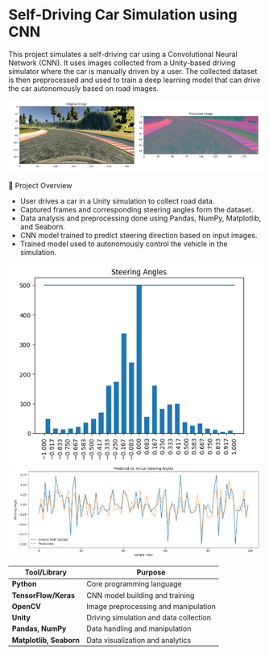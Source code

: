 # Self-Driving Car Simulation using CNN

This project simulates a self-driving car using a Convolutional Neural Network (CNN). It uses images collected from a Unity-based driving simulator where the car is manually driven by a user. The collected dataset is then preprocessed and used to train a deep learning model that can drive the car autonomously based on road images.

![Training Data](3.png)

📌 Project Overview
* User drives a car in a Unity simulation to collect road data.
* Captured frames and corresponding steering angles form the dataset.
* Data analysis and preprocessing done using Pandas, NumPy, Matplotlib, and Seaborn.
* CNN model trained to predict steering direction based on input images.
* Trained model used to autonomously control the vehicle in the simulation.

![Training Data2](2.png)
![Training Data1](saveee.png)

| Tool/Library            | Purpose                                |
| ----------------------- | -------------------------------------- |
| **Python**              | Core programming language              |
| **TensorFlow/Keras**    | CNN model building and training        |
| **OpenCV**              | Image preprocessing and manipulation   |
| **Unity**               | Driving simulation and data collection |
| **Pandas, NumPy**       | Data handling and manipulation         |
| **Matplotlib, Seaborn** | Data visualization and analytics       |
